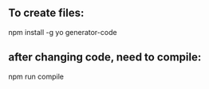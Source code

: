 ## To create files:
npm install -g yo generator-code

## after changing code, need to compile:
npm run compile